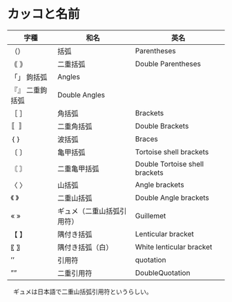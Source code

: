 # カッコと名前

字種|和名|英名
----|----|----
（）|括弧|Parentheses
｟ ｠|二重括弧|Double Parentheses
「」 鉤括弧|Angles
『』 二重鉤括弧|Double Angles
［ ］|角括弧|Brackets
〚 〛|二重角括弧|Double Brackets
｛ ｝|波括弧|Braces
〔 〕|亀甲括弧|Tortoise shell brackets
〘 〙|二重亀甲括弧|Double Tortoise shell brackets
〈 〉|山括弧|Angle brackets
《 》|二重山括弧|Double Angle brackets
« »|ギュメ（二重山括弧引用符）|Guillemet
【 】|隅付き括弧|Lenticular bracket
〖 〗|隅付き括弧（白）|White lenticular bracket
’’|引用符|quotation
””|二重引用符|DoubleQuotation

　ギュメは日本語で二重山括弧引用符というらしい。


